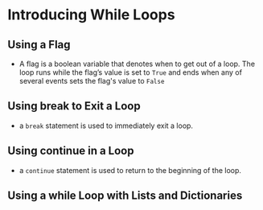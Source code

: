 # Introducing While Loops

## Using a Flag

- A flag is a boolean variable that denotes when to get out of a loop. The loop runs while the flag’s value is set to `True` and ends when any of several events sets the flag's value to `False`

## Using break to Exit a Loop

- a `break` statement is used to immediately exit a loop.

## Using continue in a Loop

- a `continue` statement is used to return to the beginning of the loop.

## Using a while Loop with Lists and Dictionaries
